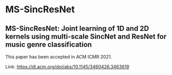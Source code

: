 # MS-SincResNet
## MS-SincResNet: Joint learning of 1D and 2D kernels using multi-scale SincNet and ResNet for music genre classification
This paper has been accepted in ACM ICMR 2021.

Link: https://dl.acm.org/doi/abs/10.1145/3460426.3463619
